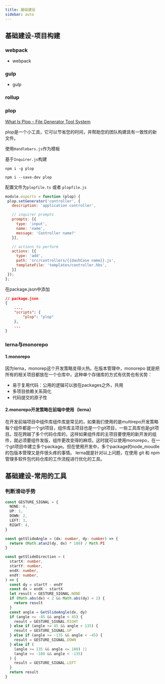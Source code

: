 ```yaml
---
title: 基础建设
sidebar: auto
---
```


## 基础建设-项目构建

### webpack

* webpack

### gulp

* gulp

### rollup

### plop

[What Is Plop – File Generator Tool System](https://apiumhub.com/tech-blog-barcelona/plop-file-generator-tool/)

plop是一个小工具，它可以节省您的时间，并帮助您的团队构建具有一致性的新文件。

使用`Handlebars.js`作为模板

基于`Inquirer.js`构建

```shell
npm i -g plop

npm i --save-dev plop
```

配置文件为`plopfile.ts` 或者 `plopfile.js`

```js
module.exports = function (plop) {
 plop.setGenerator('controller', {
   description: 'application controller',

   // inquirer prompts
   prompts: [{
     type: 'input',
     name: 'name',
     message: 'Controller name?'
   }],

   // actions to perform
   actions: [{
     type: 'add',
     path: 'src/controllers/{{dashCase name}}.js',
     templateFile: 'templates/controller.hbs',
   }]
 });
};
```

在package.json中添加

```json
// package.json
{
    ...,
    "scripts": {
        "plop": "plop"
    },
    ...
}

```

### lerna与monorepo

#### 1.monorepo

因为lerna，monorep这个开发策略变得火热。在版本管理中，monorepo 就是把所有的相关项目都放在一个仓库中，这种单个存储库的方式有优势也有劣势：

* 易于复用代码：公用的逻辑可以放在packages之外，共用
* 多项目依赖关系简化
* 代码提交的原子性

#### 2.monorepo开发策略在前端中使用（lerna）

在开发前端项目中组件库组件库是常见的，如果我们使用的是multirepo开发策略每个组件都是一个git项目，组件库主项目也是一个git项目，一些工具库也是git项目。现在跨越了多个代码仓库的，这样如果组件库的主项目要使用的新开发的组件，就必须要组件发版，组件更改变得的麻烦。这时就可以使用monorepo，在一个git项目中建立多个package。但在使用开发中，多个package的node_moudle的包版本管理又是件很头疼的事情。
lerna就是针对以上问题，在使用 git 和 npm 管理多软件包代码仓库的工作流程进行优化的工具。

## 基础建设-常用的工具

### 判断滑动手势

```typescript
const GESTURE_SIGNAL = {
  NONE: 0,
  UP: 1,
  DOWN: 2,
  LEFT: 3,
  RIGHT: 4,
}

const getSlideAngle = (dx: number, dy: number) => {
  return (Math.atan2(dy, dx) * 180) / Math.PI
}

const getSlideDirection = (
  startX: number,
  startY: number,
  endX: number,
  endY: number,
) => {
  const dy = startY - endY
  const dx = endX - startX
  let result = GESTURE_SIGNAL.NONE
  if (Math.abs(dx) < 2 && Math.abs(dy) < 2) {
    return result
  }
  const angle = GetSlideAngle(dx, dy)
  if (angle >= -45 && angle < 45) {
    result = GESTURE_SIGNAL.RIGHT
  } else if (angle >= 45 && angle < 135) {
    result = GESTURE_SIGNAL.UP
  } else if (angle >= -135 && angle < -45) {
    result = GESTURE_SIGNAL.DOWN
  } else if (
    (angle >= 135 && angle <= 180) ||
    (angle >= -180 && angle < -135)
  ) {
    result = GESTURE_SIGNAL.LEFT
  }
  return result
}

```
